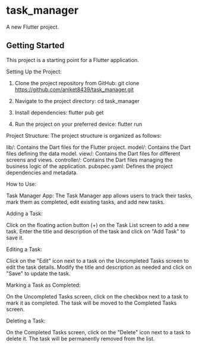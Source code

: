 # task_manager

A new Flutter project.

## Getting Started

This project is a starting point for a Flutter application.


Setting Up the Project:
1. Clone the project repository from GitHub:
   git clone https://github.com/aniket8439/task_manager.git
   
2. Navigate to the project directory:
   cd task_manager
3. Install dependencies:
   flutter pub get
4. Run the project on your preferred device:
   flutter run

   
Project Structure:
The project structure is organized as follows:

  lib/: Contains the Dart files for the Flutter project.
  model/: Contains the Dart files defining the data model.
  view/: Contains the Dart files for different screens and views.
  controller/: Contains the Dart files managing the business logic of the application.
  pubspec.yaml: Defines the project dependencies and metadata.
  
How to Use:

Task Manager App:
The Task Manager app allows users to track their tasks, mark them as completed, edit existing tasks, and add new tasks.

Adding a Task:

Click on the floating action button (+) on the Task List screen to add a new task.
Enter the title and description of the task and click on "Add Task" to save it.

Editing a Task:

Click on the "Edit" icon next to a task on the Uncompleted Tasks screen to edit the task details.
Modify the title and description as needed and click on "Save" to update the task.

Marking a Task as Completed:

On the Uncompleted Tasks screen, click on the checkbox next to a task to mark it as completed.
The task will be moved to the Completed Tasks screen.

Deleting a Task:

On the Completed Tasks screen, click on the "Delete" icon next to a task to delete it.
The task will be permanently removed from the list.
